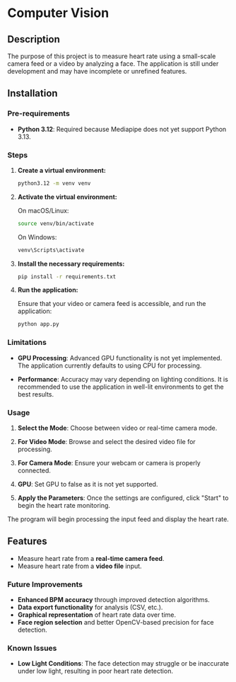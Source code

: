 # Computer Vision

## Description

The purpose of this project is to measure heart rate using a small-scale camera feed or a video by analyzing a face. The application is still under development and may have incomplete or unrefined features.

## Installation

### Pre-requirements

- **Python 3.12**: Required because Mediapipe does not yet support Python 3.13.

### Steps

1. **Create a virtual environment:**

    ```bash
    python3.12 -m venv venv
    ```

2. **Activate the virtual environment:**

    On macOS/Linux:

    ```bash
    source venv/bin/activate
    ```

    On Windows:
    ```bash
    venv\Scripts\activate
    ```

3. **Install the necessary requirements:**

    ```bash
    pip install -r requirements.txt
    ```

4. **Run the application:**

    Ensure that your video or camera feed is accessible, and run the application:
    
    ```bash
    python app.py
    ```

### Limitations

- **GPU Processing**: Advanced GPU functionality is not yet implemented. The application currently defaults to using CPU for processing.
  
- **Performance**: Accuracy may vary depending on lighting conditions. It is recommended to use the application in well-lit environments to get the best results.

### Usage

1. **Select the Mode**: Choose between video or real-time camera mode.
   
2. **For Video Mode**: Browse and select the desired video file for processing.

3. **For Camera Mode**: Ensure your webcam or camera is properly connected.

4. **GPU**: Set GPU to false as it is not yet supported.

5. **Apply the Parameters**: Once the settings are configured, click "Start" to begin the heart rate monitoring.

The program will begin processing the input feed and display the heart rate.

## Features

- Measure heart rate from a **real-time camera feed**.
- Measure heart rate from a **video file** input.

### Future Improvements

- **Enhanced BPM accuracy** through improved detection algorithms.
- **Data export functionality** for analysis (CSV, etc.).
- **Graphical representation** of heart rate data over time.
- **Face region selection** and better OpenCV-based precision for face detection.

### Known Issues

- **Low Light Conditions**: The face detection may struggle or be inaccurate under low light, resulting in poor heart rate detection.
